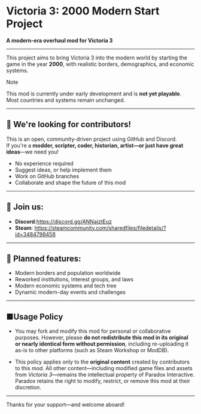 # Victoria 3: 2000 Modern Start Project

**A modern-era overhaul mod for Victoria 3**

---

This project aims to bring Victoria 3 into the modern world by starting the game in the year **2000**, with realistic borders, demographics, and economic systems.

> [!NOTE]
> This mod is currently under early development and is **not yet playable**. Most countries and systems remain unchanged.

---

## 👥 We're looking for contributors!

This is an open, community-driven project using GitHub and Discord.  
If you're a **modder, scripter, coder, historian, artist—or just have great ideas**—we need you!

- No experience required  
- Suggest ideas, or help implement them  
- Work on GitHub branches  
- Collaborate and shape the future of this mod

---

## 🔗 Join us:
- **Discord**:https://discord.gg/ANNajztEuz
- **Steam**: https://steamcommunity.com/sharedfiles/filedetails/?id=3484798458

---

## 🔭 Planned features:
- Modern borders and population worldwide  
- Reworked institutions, interest groups, and laws  
- Modern economic systems and tech tree  
- Dynamic modern-day events and challenges

---
## ■Usage Policy

- You may fork and modify this mod for personal or collaborative purposes. However, please **do not redistribute this mod in its original or nearly identical form without permission**, including re-uploading it as-is to other platforms (such as Steam Workshop or ModDB).

- This policy applies only to the **original content** created by contributors to this mod. All other content—including modified game files and assets from *Victoria 3*—remains the intellectual property of Paradox Interactive. Paradox retains the right to modify, restrict, or remove this mod at their discretion.
---

Thanks for your support—and welcome aboard!